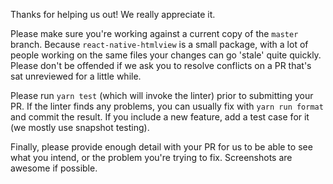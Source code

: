 Thanks for helping us out! We really appreciate it.

Please make sure you're working against a current copy of the `master` branch. Because `react-native-htmlview` is a small package, with a lot of people working on the same files your changes can go 'stale' quite quickly. Please don't be offended if we ask you to resolve conflicts on a PR that's sat unreviewed for a little while.

Please run `yarn test` (which will invoke the linter) prior to submitting your PR. If the linter finds any problems, you can usually fix with `yarn run format` and commit the result. If you include a new feature, add a test case for it (we mostly use snapshot testing).

Finally, please provide enough detail with your PR for us to be able to see what you intend, or the problem you're trying to fix. Screenshots are awesome if possible.

